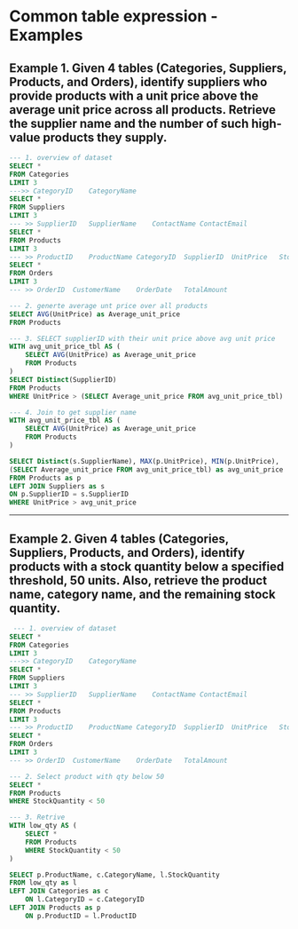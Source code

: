 # Common table expression - Examples

## Example 1. Given 4 tables (Categories, Suppliers, Products, and Orders), identify suppliers who provide products with a unit price above the average unit price across all products. Retrieve the supplier name and the number of such high-value products they supply.


```sql
--- 1. overview of dataset
SELECT *
FROM Categories
LIMIT 3
--->> CategoryID	CategoryName
SELECT *
FROM Suppliers
LIMIT 3
--- >> SupplierID	SupplierName	ContactName	ContactEmail
SELECT *
FROM Products
LIMIT 3
--- >> ProductID	ProductName	CategoryID	SupplierID	UnitPrice	StockQuantity
SELECT *
FROM Orders
LIMIT 3
--- >> OrderID	CustomerName	OrderDate	TotalAmount

--- 2. generte average unt price over all products
SELECT AVG(UnitPrice) as Average_unit_price
FROM Products

--- 3. SELECT supplierID with their unit price above avg unit price
WITH avg_unit_price_tbl AS (
    SELECT AVG(UnitPrice) as Average_unit_price
    FROM Products
)
SELECT Distinct(SupplierID)
FROM Products
WHERE UnitPrice > (SELECT Average_unit_price FROM avg_unit_price_tbl)

--- 4. Join to get supplier name
WITH avg_unit_price_tbl AS (
    SELECT AVG(UnitPrice) as Average_unit_price
    FROM Products
)

SELECT Distinct(s.SupplierName), MAX(p.UnitPrice), MIN(p.UnitPrice), 
(SELECT Average_unit_price FROM avg_unit_price_tbl) as avg_unit_price
FROM Products as p
LEFT JOIN Suppliers as s
ON p.SupplierID = s.SupplierID
WHERE UnitPrice > avg_unit_price
```

---

## Example 2. Given 4 tables (Categories, Suppliers, Products, and Orders), identify products with a stock quantity below a specified threshold, 50 units. Also, retrieve the product name, category name, and the remaining stock quantity.

```sql
 --- 1. overview of dataset
SELECT *
FROM Categories
LIMIT 3
--->> CategoryID	CategoryName
SELECT *
FROM Suppliers
LIMIT 3
--- >> SupplierID	SupplierName	ContactName	ContactEmail
SELECT *
FROM Products
LIMIT 3
--- >> ProductID	ProductName	CategoryID	SupplierID	UnitPrice	StockQuantity
SELECT *
FROM Orders
LIMIT 3
--- >> OrderID	CustomerName	OrderDate	TotalAmount

--- 2. Select product with qty below 50
SELECT *
FROM Products
WHERE StockQuantity < 50

--- 3. Retrive 
WITH low_qty AS (
    SELECT *
    FROM Products
    WHERE StockQuantity < 50
)

SELECT p.ProductName, c.CategoryName, l.StockQuantity
FROM low_qty as l
LEFT JOIN Categories as c
    ON l.CategoryID = c.CategoryID
LEFT JOIN Products as p
    ON p.ProductID = l.ProductID

```

